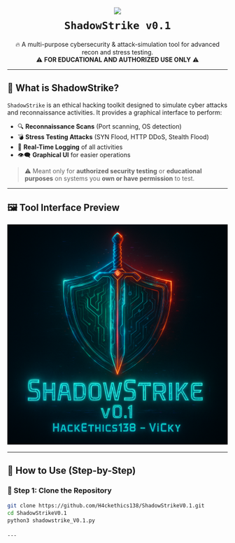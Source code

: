 <h1 align="center">
  <img src="https://github.com/H4ckethics138/ShadowStrikeV0.1/blob/main/shadowstrike.gif" width="300"/>
  <br>
  <code>ShadowStrike v0.1</code>
</h1>

<p align="center">
  🔥 A multi-purpose cybersecurity & attack-simulation tool for advanced recon and stress testing. <br>
  ⚠️ <strong>FOR EDUCATIONAL AND AUTHORIZED USE ONLY</strong> ⚠️
</p>

---

## 🧠 What is ShadowStrike?

`ShadowStrike` is an ethical hacking toolkit designed to simulate cyber attacks and reconnaissance activities. It provides a graphical interface to perform:

- 🔍 **Reconnaissance Scans** (Port scanning, OS detection)
- 💣 **Stress Testing Attacks** (SYN Flood, HTTP DDoS, Stealth Flood)
- 📜 **Real-Time Logging** of all activities
- 👁️‍🗨️ **Graphical UI** for easier operations

> ⚠️ Meant only for **authorized security testing** or **educational purposes** on systems you **own or have permission** to test.

---

## 🖼️ Tool Interface Preview

![GUI Preview](https://github.com/H4ckethics138/ShadowStrikeV0.1/blob/main/file_000000001bec61fba0f88ba913915af8%20(2).png)

---

## 🚀 How to Use (Step-by-Step)

### 🔧 Step 1: Clone the Repository
```bash
git clone https://github.com/H4ckethics138/ShadowStrikeV0.1.git
cd ShadowStrikeV0.1
python3 shadowstrike_V0.1.py

---
